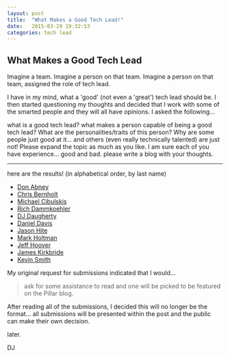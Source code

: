 ```yaml
---
layout: post
title:  "What Makes a Good Tech Lead!"
date:   2015-03-29 19:32:53
categories: tech lead
---
```


## What Makes a Good Tech Lead

Imagine a team.  Imagine a person on that team.  Imagine a person on that
team, assigned the role of tech lead.

I have in my mind, what a 'good' (not even a 'great') tech lead should be.  I
then started questioning my thoughts and decided that I work with some of the
smarted people and they will all have opinions. I asked the following...

what is a good tech lead? what makes a person capable of being a good tech 
lead? What are the personalities/traits of this person? Why are some people 
just good at it... and others (even really technically talented) are just 
not! Please expand the topic as much as you like. I am sure each of you 
have experience... good and bad.  please write a blog with your thoughts.

---

here are the results! (in alphabetical order, by last name)

- [Don Abney](http://donabney.blogspot.com/2015/03/tech-lead-i-do-not-think-it-means-what.html)
- [Chris Bernholt](https://chrisbernholt.wordpress.com/2015/03/27/how-to-spot-a-good-tech-lead/)
- [Michael Cibulskis](http://www.noackexpected.com/2015/03/wanted-technical-lead-what-should-i-be.html)
- [Rich Dammkoehler](http://ironmoose.blogspot.com/2015/03/what-is-good-tech-lead.html)
- [DJ Daugherty](http://ddaugher.github.io/what_makes_a_good_tech_lead/)
- [Daniel Davis](http://d2ramblings.blogspot.com/)
- [Jason Hite](https://medium.com/@jasonhite/all-about-being-a-tech-lead-d69c8babfd58)
- [Mark Holtman](https://medium.com/@mholtman/so-you-wanna-be-a-tech-lead-456323a7cbb5)
- [Jeff Hoover](http://blog.jhoover.com/2015/03/what-do-you-expect-from-tech-lead.html)
- [James Kirkbride](http://jameskbride.blogspot.com/2015/03/what-is-good-tech-lead.html?spref=tw)
- [Kevin Smith](https://medium.com/@krsmes/the-tech-lead-18b9aab4a0ed)

My original request for submissions indicated that I would... 

>ask for some assistance to read and one will be picked to be featured on 
the Pillar blog. 

After reading all of the submissions, I decided this will no longer be the format... all 
submissions will be presented within the post and the public can make their own 
decision.

later.

DJ
